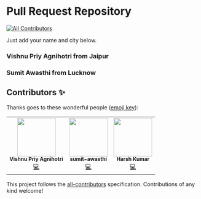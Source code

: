 # Pull Request Repository
<!-- ALL-CONTRIBUTORS-BADGE:START - Do not remove or modify this section -->
[![All Contributors](https://img.shields.io/badge/all_contributors-3-orange.svg?style=flat-square)](#contributors-)
<!-- ALL-CONTRIBUTORS-BADGE:END -->
Just add your name and city below.
### Vishnu Priy Agnihotri from Jaipur

### Sumit Awasthi from Lucknow


## Contributors ✨

Thanks goes to these wonderful people ([emoji key](https://allcontributors.org/docs/en/emoji-key)):

<!-- ALL-CONTRIBUTORS-LIST:START - Do not remove or modify this section -->
<!-- prettier-ignore-start -->
<!-- markdownlint-disable -->
<table>
  <tr>
    <td align="center"><a href="https://iamvpa.github.io/pw/"><img src="https://avatars1.githubusercontent.com/u/48381326?v=4" width="100px;" alt=""/><br /><sub><b>Vishnu Priy Agnihotri</b></sub></a><br /><a href="https://github.com/iamvpa/PRpractice/commits?author=iamvpa" title="Code">💻</a></td>
    <td align="center"><a href="https://github.com/sumit-awasthi"><img src="https://avatars0.githubusercontent.com/u/72277800?v=4" width="100px;" alt=""/><br /><sub><b>sumit-awasthi</b></sub></a><br /><a href="https://github.com/iamvpa/PRpractice/commits?author=sumit-awasthi" title="Code">💻</a></td>
    <td align="center"><a href="https://github.com/hadron43"><img src="https://avatars3.githubusercontent.com/u/55682057?v=4" width="100px;" alt=""/><br /><sub><b>Harsh Kumar</b></sub></a><br /><a href="https://github.com/iamvpa/PRpractice/commits?author=hadron43" title="Code">💻</a></td>
  </tr>
</table>

<!-- markdownlint-enable -->
<!-- prettier-ignore-end -->
<!-- ALL-CONTRIBUTORS-LIST:END -->

This project follows the [all-contributors](https://github.com/all-contributors/all-contributors) specification. Contributions of any kind welcome!
